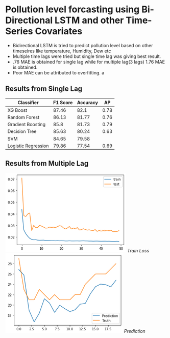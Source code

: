 # Pollution level forcasting using Bi-Directional LSTM and other Time-Series Covariates 

- Bidirectional LSTM is tried to predict pollution level based on other timeseires like temperature, Humidity, Dew etc
- Multiple time lags were tried but single time lag was giving best result.
- .76 MAE is obtained for single lag while for multiple lag(3 lags) 1.76 MAE is obtained.
- Poor MAE can be attributed to overfitting.
a

## Results from Single Lag
Classifier    |    F1 Score   |   Accuracy    |      AP      |
------------- | ------------- | ------------- | -------------| 
XG Boost  | 87.46  | 82.1  | 0.78 |
Random Forest  | 86.13  | 81.77  | 0.76 |
Gradient Boosting  | 85.8  | 81.73  | 0.79 |
Decision Tree | 85.63  | 80.24  | 0.63 |
SVM  | 84.65  | 79.58  |  |
Logistic Regression  | 79.86  | 77.54  | 0.69 |

## Results from Multiple Lag
![Train Loss](https://github.com/Ayush-Learner/Data-Science-ML-Practice/blob/master/Time%20Series%20Forcasting/Image/Train%20loss%20for%20multiple%20lag.png)
*Train Loss*
![Prediction](https://github.com/Ayush-Learner/Data-Science-ML-Practice/blob/master/Time%20Series%20Forcasting/Image/prediction%20for%20multiple%20lag.png)
*Prediction*
